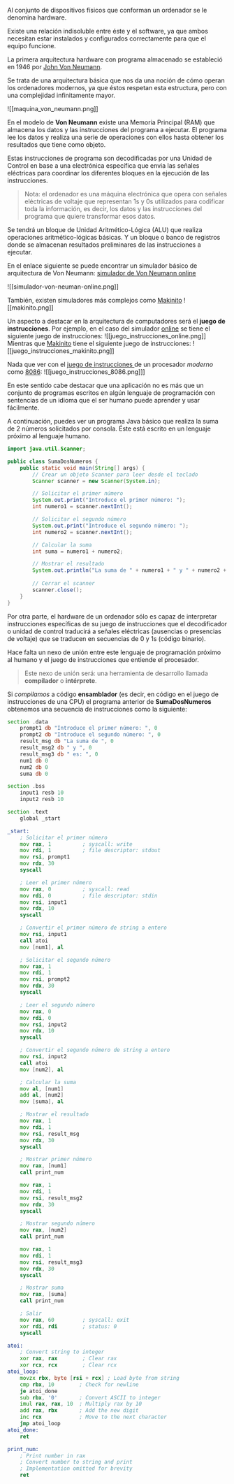 Al conjunto de dispositivos físicos que conforman un ordenador se le denomina hardware. 

Existe una relación indisoluble entre éste y el software, ya que ambos necesitan estar instalados y configurados correctamente para que el equipo funcione.

La primera arquitectura hardware con programa almacenado se estableció en 1946 por [John Von Neumann](https://es.wikipedia.org/wiki/John_von_Neumann). 

Se trata de una arquitectura básica que nos da una noción de cómo operan los ordenadores modernos, ya que éstos respetan esta estructura, pero con una complejidad infinitamente mayor.

![[maquina_von_neumann.png]]

En el modelo de **Von Neumann** existe una Memoria Principal (RAM) que almacena los datos y las instrucciones del programa a ejecutar.  El programa lee los datos y realiza una serie de operaciones con ellos hasta obtener los resultados que tiene como objeto.

Estas instrucciones de programa son decodificadas por una Unidad de Control  en base a una electrónica específica que envia las señales eléctricas para coordinar los diferentes bloques  en la ejecución de las instrucciones. 

> Nota: el ordenador es una máquina electrónica que opera con señales eléctricas de voltaje que representan 1s y 0s utilizados para codificar toda la información, es decir, los datos y las instrucciones del programa que quiere transformar esos datos.

Se tendrá un bloque de Unidad Aritmético-Lógica (ALU) que realiza operaciones aritmético-lógicas básicas. Y un bloque o banco de registros donde se almacenan resultados preliminares de las instrucciones a ejecutar.

En el enlace siguiente se puede encontrar un simulador básico de arquitectura de Von Neumann: [simulador de Von Neumann online](https://vnmsim.c2r0b.ovh/en-us)

![[simulador-von-neuman-online.png]]

También, existen simuladores más complejos como [Makinito](https://asir-fuw.github.io/Makinito/) 
![[makinito.png]]

Un aspecto a destacar en la arquitectura de computadores será el **juego de instrucciones**. Por ejemplo, en el caso del simulador [online](https://vnmsim.c2r0b.ovh/en-us) se tiene el siguiente juego de instrucciones:
![[juego_instrucciones_online.png]]
Mientras que [Makinito](https://asir-fuw.github.io/Makinito/) tiene el siguiente juego de instrucciones:
![[juego_instrucciones_makinito.png]]

Nada que ver con el [juego de instrucciones ](https://yjdoc2.github.io/8086-emulator-web/help)de un procesador *moderno* como [8086](https://yjdoc2.github.io/8086-emulator-web/compile):
![[juego_instrucciones_8086.png]]]

En este sentido cabe destacar que una aplicación no es más que un conjunto de programas escritos en algún lenguaje de programación con sentencias de un idioma que el ser humano puede aprender y usar fácilmente. 

A continuación, puedes ver un programa Java básico que realiza la suma de 2 números solicitados por consola. Éste está escrito en un lenguaje próximo al lenguaje humano.

```java
import java.util.Scanner;

public class SumaDosNumeros {
    public static void main(String[] args) {
        // Crear un objeto Scanner para leer desde el teclado
        Scanner scanner = new Scanner(System.in);

        // Solicitar el primer número
        System.out.print("Introduce el primer número: ");
        int numero1 = scanner.nextInt();

        // Solicitar el segundo número
        System.out.print("Introduce el segundo número: ");
        int numero2 = scanner.nextInt();

        // Calcular la suma
        int suma = numero1 + numero2;

        // Mostrar el resultado
        System.out.println("La suma de " + numero1 + " y " + numero2 + " es: " + suma);
        
        // Cerrar el scanner
        scanner.close();
    }
}

```

Por otra parte, el hardware de un ordenador sólo es capaz de interpretar instrucciones específicas de su juego de instrucciones que el decodificador o unidad de control traducirá a señales eléctricas (ausencias o presencias de voltaje) que se traducen en secuencias de 0 y 1s (código binario). 

Hace falta un nexo de unión entre este lenguaje de programación próximo al humano y el juego de instrucciones que entiende el procesador. 

>Este nexo de unión será:
> 	una herramienta de desarrollo llamada **compilador** o **intérprete**.

Si *compilamos* a código **ensamblador** (es decir, en código en el juego de instrucciones de una CPU) el programa anterior de **SumaDosNumeros** obtenemos una secuencia de instrucciones como la siguiente:

```asm
section .data
    prompt1 db "Introduce el primer número: ", 0
    prompt2 db "Introduce el segundo número: ", 0
    result_msg db "La suma de ", 0
    result_msg2 db " y ", 0
    result_msg3 db " es: ", 0
    num1 db 0
    num2 db 0
    suma db 0

section .bss
    input1 resb 10
    input2 resb 10

section .text
    global _start

_start:
    ; Solicitar el primer número
    mov rax, 1          ; syscall: write
    mov rdi, 1          ; file descriptor: stdout
    mov rsi, prompt1
    mov rdx, 30
    syscall

    ; Leer el primer número
    mov rax, 0          ; syscall: read
    mov rdi, 0          ; file descriptor: stdin
    mov rsi, input1
    mov rdx, 10
    syscall

    ; Convertir el primer número de string a entero
    mov rsi, input1
    call atoi
    mov [num1], al

    ; Solicitar el segundo número
    mov rax, 1
    mov rdi, 1
    mov rsi, prompt2
    mov rdx, 30
    syscall

    ; Leer el segundo número
    mov rax, 0
    mov rdi, 0
    mov rsi, input2
    mov rdx, 10
    syscall

    ; Convertir el segundo número de string a entero
    mov rsi, input2
    call atoi
    mov [num2], al

    ; Calcular la suma
    mov al, [num1]
    add al, [num2]
    mov [suma], al

    ; Mostrar el resultado
    mov rax, 1
    mov rdi, 1
    mov rsi, result_msg
    mov rdx, 30
    syscall

    ; Mostrar primer número
    mov rax, [num1]
    call print_num

    mov rax, 1
    mov rdi, 1
    mov rsi, result_msg2
    mov rdx, 30
    syscall

    ; Mostrar segundo número
    mov rax, [num2]
    call print_num

    mov rax, 1
    mov rdi, 1
    mov rsi, result_msg3
    mov rdx, 30
    syscall

    ; Mostrar suma
    mov rax, [suma]
    call print_num

    ; Salir
    mov rax, 60         ; syscall: exit
    xor rdi, rdi        ; status: 0
    syscall

atoi:
    ; Convert string to integer
    xor rax, rax        ; Clear rax
    xor rcx, rcx        ; Clear rcx
atoi_loop:
    movzx rbx, byte [rsi + rcx] ; Load byte from string
    cmp rbx, 10        ; Check for newline
    je atoi_done
    sub rbx, '0'       ; Convert ASCII to integer
    imul rax, rax, 10  ; Multiply rax by 10
    add rax, rbx       ; Add the new digit
    inc rcx            ; Move to the next character
    jmp atoi_loop
atoi_done:
    ret

print_num:
    ; Print number in rax
    ; Convert number to string and print
    ; Implementation omitted for brevity
    ret
```